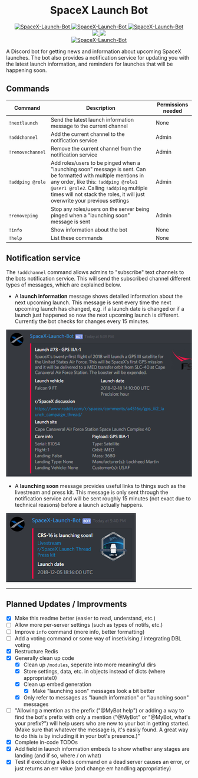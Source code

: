 <h1 align="center" style="font-weight: bold">SpaceX Launch Bot</h1>

<p align="center">
    <a href="https://discordbots.org/bot/411618411169447950" >
        <img src="https://discordbots.org/api/widget/status/411618411169447950.svg?noavatar=true" alt="SpaceX-Launch-Bot" />
    </a>
    <a href="https://discordbots.org/bot/411618411169447950" >
        <img src="https://discordbots.org/api/widget/servers/411618411169447950.svg?noavatar=true" alt="SpaceX-Launch-Bot" />
    </a>
    <a href="https://discordbots.org/bot/411618411169447950" >
        <img src="https://discordbots.org/api/widget/upvotes/411618411169447950.svg?noavatar=true" alt="SpaceX-Launch-Bot" />
    </a>
    <br/>
    <a href="https://discordapp.com/oauth2/authorize?client_id=411618411169447950&scope=bot&permissions=19456" alt="Discord Invite">
        <img src="https://img.shields.io/badge/Discord-Bot%20Invite-blue.svg?style=flat&colorA=35383d"/>
    </a>
    <a href="https://ko-fi.com/M4M18XB1">
        <img src="https://img.shields.io/badge/Ko--fi-Donate-orange.svg?style=flat&colorA=35383d"/>
    </a>
    <br/>
    <a href="https://discordbots.org/bot/411618411169447950" >
        <img src="https://discordbots.org/api/widget/owner/411618411169447950.svg?noavatar=truee" alt="SpaceX-Launch-Bot" />
    </a>
</p>

A Discord bot for getting news and information about upcoming SpaceX launches. The bot also provides a notification service for updating you with the latest launch information, and reminders for launches that will be happening soon.

## Commands

Command|Description|Permissions needed
---|---|---
`!nextlaunch`|Send the latest launch information message to the current channel|None
`!addchannel`|Add the current channel to the notification service|Admin
`!removechannel`|Remove the current channel from the notification service|Admin
`!addping @role`|Add roles/users to be pinged when a "launching soon" message is sent. Can be formatted with multiple mentions in any order, like this: `!addping @role1 @user1 @role2`. Calling `!addping` multiple times will not stack the roles, it will just overwrite your previous settings|Admin
`!removeping`|Stop any roles/users on the server being pinged when a "launching soon" message is sent|Admin
`!info`|Show information about the bot|None
`!help`|List these commands|None

## Notification service

The `!addchannel` command allows admins to "subscribe" text channels to the bots notification service. This will send the subscribed channel different types of messages, which are explained below.

- A **launch information** message shows detailed information about the next upcoming launch. This message is sent every time the next upcoming launch has changed, e.g. if a launch date is changed or if a launch just happened so now the next upcoming launch is different. Currently the bot checks for changes every 15 minutes.

![launchInfo](images/screenshots/launchInfo.png)

- A **launching soon** message provides useful links to things such as the livestream and press kit. This message is only sent through the notification service and will be sent roughly 15 minutes (not exact due to technical reasons) before a launch actually happens.

![launchSoon](images/screenshots/launchSoon.png)

---

## Planned Updates / Improvments

- [x] Make this readme better (easier to read, understand, etc.)
- [ ] Allow more per-server settings (such as types of notifs, etc.)
- [ ] Improve `info` command (more info, better formatting)
- [ ] Add a voting command or some way of insetivising / integrating DBL voting
- [x] Restructure Redis
- [x] Generally clean up code
  - [x] Clean up `/modules`, seperate into more meaningful dirs
  - [x] Store settings, data, etc. in objects instead of dicts (where appropriate0)
  - [x] Clean up embed generation
    - [x] Make "launching soon" messages look a bit better
  - [x] Only refer to messages as "launch information" or "launching soon" messages
- [ ] "Allowing a mention as the prefix ("@MyBot help") or adding a way to find the bot's prefix with only a mention ("@MyBot" or "@MyBot, what's your prefix?") will help users who are new to your bot in getting started. (Make sure that whatever the message is, it's easily found. A great way to do this is by including it in your bot's presence.)"
- [x] Complete in-code TODOs
- [x] Add field in launch information embeds to show whether any stages are landing (and if so, where / on what)
- [x] Test if executing a Redis command on a dead server causes an error, or just returns an err value (and change err handling appropriatley)
